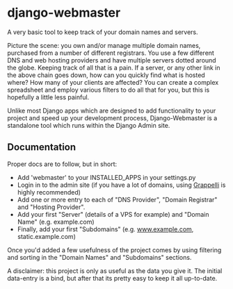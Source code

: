 django-webmaster
================

A very basic tool to keep track of your domain names and servers.

Picture the scene: you own and/or manage multiple domain names, purchased from a number of different registrars. You use a few different DNS and web hosting providers and have multiple servers dotted around the globe. Keeping track of all that is a pain. If a server, or any other link in the above chain goes down, how can you quickly find what is hosted where? How many of your clients are affected? You can create a complex spreadsheet and employ various filters to do all that for you, but this is hopefully a little less painful.

Unlike most Django apps which are designed to add functionality to your project and speed up your development process, Django-Webmaster is a standalone tool which runs within the Django Admin site.

Documentation
-------------

Proper docs are to follow, but in short:

 - Add 'webmaster' to your INSTALLED_APPS in your settings.py
 - Login in to the admin site (if you have a lot of domains, using [Grappelli][1] is highly recommended)
 - Add one or more entry to each of "DNS Provider", "Domain Registrar" and "Hosting Provider".
 - Add your first "Server" (details of a VPS for example) and "Domain Name" (e.g. example.com)
 - Finally, add your first "Subdomains" (e.g. www.example.com, static.example.com)

Once you'd added a few  usefulness of the project comes by using filtering and sorting in the "Domain Names" and "Subdomains" sections.

A disclaimer: this project is only as useful as the data you give it. The initial data-entry is a bind, but after that its pretty easy to keep it all up-to-date.

  [1]: http://grappelliproject.com/
